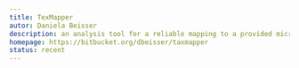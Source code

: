 ```yaml
---
title: TexMapper
autor: Daniela Beisser
description: an analysis tool for a reliable mapping to a provided microeukaryotic reference database and part of a metatranscriptome analysis workflow.
homepage: https://bitbucket.org/dbeisser/taxmapper
status: recent
---
```


